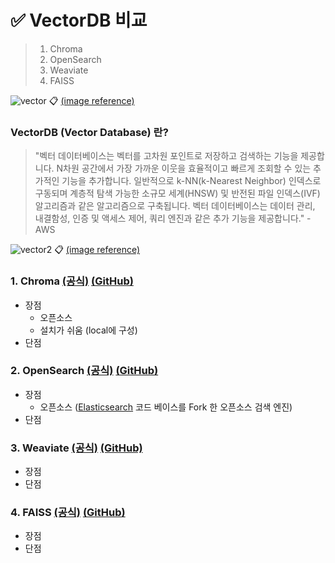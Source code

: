# ✅ VectorDB 비교

> 1. Chroma
> 2. OpenSearch
> 3. Weaviate
> 4. FAISS

![vector](https://github.com/code-sum/AI-TIL/assets/106902415/1d3a805c-8099-4ac6-8861-9c5de8d33e39)
📋 [(image reference)](https://www.pinecone.io/learn/vector-database/)

### VectorDB (Vector Database) 란?
  > "벡터 데이터베이스는 벡터를 고차원 포인트로 저장하고 검색하는 기능을 제공합니다. N차원 공간에서 가장 가까운 이웃을 효율적이고 빠르게 조회할 수 있는 추가적인 기능을 추가합니다. 일반적으로 k-NN(k-Nearest Neighbor) 인덱스로 구동되며 계층적 탐색 가능한 소규모 세계(HNSW) 및 반전된 파일 인덱스(IVF) 알고리즘과 같은 알고리즘으로 구축됩니다. 벡터 데이터베이스는 데이터 관리, 내결함성, 인증 및 액세스 제어, 쿼리 엔진과 같은 추가 기능을 제공합니다." - AWS


![vector2](https://github.com/code-sum/AI-TIL/assets/106902415/d369f327-e8ee-4fc1-a5f1-d091811b7e7d)
📋 [(image reference)](https://blog.det.life/why-you-shouldnt-invest-in-vector-databases-c0cd3f59d23c)

### 1. Chroma [(공식)](https://www.trychroma.com/) [(GitHub)](https://github.com/chroma-core/chroma)
   - 장점
     - 오픈소스
     - 설치가 쉬움 (local에 구성)
   - 단점
### 2. OpenSearch [(공식)](https://opensearch.org/) [(GitHub)](https://github.com/opensearch-project)
   - 장점
     - 오픈소스 ([Elasticsearch](https://www.elastic.co/kr/elasticsearch) 코드 베이스를 Fork 한 오픈소스 검색 엔진)
   - 단점
### 3. Weaviate [(공식)](https://weaviate.io/) [(GitHub)](https://github.com/weaviate/weaviate)
   - 장점
   - 단점
### 4. FAISS [(공식)](https://faiss.ai/) [(GitHub)](https://github.com/facebookresearch/faiss)
   - 장점
   - 단점
